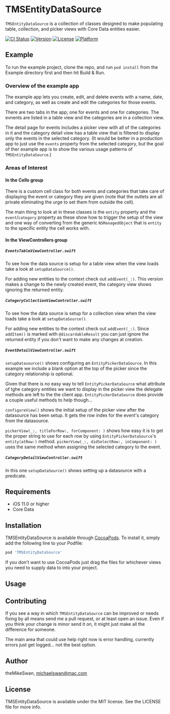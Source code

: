 # TMSEntityDataSource

`TMSEntityDataSource` is a collection of classes designed to make populating table, collection, and picker views with Core Data entities easier.

[![CI Status](https://img.shields.io/travis/theMikeSwan/TMSEntityDataSource.svg?style=flat)](https://travis-ci.org/theMikeSwan/TMSEntityDataSource)
[![Version](https://img.shields.io/cocoapods/v/TMSEntityDataSource.svg?style=flat)](https://cocoapods.org/pods/TMSEntityDataSource)
[![License](https://img.shields.io/cocoapods/l/TMSEntityDataSource.svg?style=flat)](https://cocoapods.org/pods/TMSEntityDataSource)
[![Platform](https://img.shields.io/cocoapods/p/TMSEntityDataSource.svg?style=flat)](https://cocoapods.org/pods/TMSEntityDataSource)

## Example

To run the example project, clone the repo, and run `pod install` from the Example directory first and then hit Build & Run.

### Overview of the example app

The example app lets you create, edit, and delete events with a name, date, and category, as well as create and edit the categories for those events. 

There are two tabs in the app; one for events and one for categories. The evnents are listed in a table view and the categories are in a collection view.

The detail page for events includes a picker view with all of the categories in it and the category detail view has a table view that is filtered to display only the events in the selected category. (It would be better in a production app to just use the `events` property from the selected category, but the goal of ther example app is to show the various usage patterns of `TMSEntityDataSource`.)

### Areas of Interest

#### In the Cells group
There is a custom cell class for both events and categories that take care of displaying the event or category they are given (note that the outlets are all private eliminating the urge to set them from outside the cell).

The main thing to look at in these classes is the `entity` property and the `event`/`category` property as these show how to trigger the setup of the view and one way of converting from the generic `NSManagedObject` that is `entity` to the specific entity the cell works with.

#### In the ViewControllers group
##### `EventsTableViewController.swift`
To see how the data source is setup for a table view when the view loads take a look at `setupDataSource()`.

For adding new entities to the context check out `addEvent(_:)`. This version makes a change to the newly created event, the category view shows ignoring the returned entity.

##### `CategoryCollectionViewController.swift`
To see how the data source is setup for a collection view when the view loads take a look at `setupDataSource()`.

For adding new entities to the context check out `addEvent(_:)`. Since `addItem()` is marked with `@discardableResult` you can just ignore the returned entity if you don't want to make any changes at creation.

##### `EventDetailViewController.swift`
`setupDatasource()` shows configuring an `EntityPickerDataSource`. In this example we include a blank option at the top of the picker since the category relationship is optional.

Given that there is no easy way to tell `EntityPickerDataSource` what attribute of tghe category entities we want to display in the picker view the delegate methods are left to the the client app. `EntityPickerDataSource` does provide a couple useful methods to help though…

`configureView()` shows the initial setup of the picker view after the datasource has been setup. It gets the row index for the event's category from the datasource.

`pickerView(_:, titleForRow:, forComponent: )` shows how easy it is to get the proper string to use for each row by using `EntityPickerDataSource`'s `entity(atRow:)` method. `pickerView(_:, didSelectRow:, inComponent: )` uses the same method when assigning the selected category to the event.

##### `CategoryDetailViewController.swift`
In this one `setupDataSource()` shows setting up a datasource with a predicate.

## Requirements
- iOS 11.0 or higher
- Core Data

## Installation

TMSEntityDataSource is available through [CocoaPods](https://cocoapods.org). To install
it, simply add the following line to your Podfile:

```ruby
pod 'TMSEntityDataSource'
```
If you don't want to use CocoaPods just drag the files for whichever views you need to supply data to into your project.

## Usage



## Contributing
If you see a way in which `TMSEntityDataSource` can be improved or needs fixing by all means send me a pull request, or at least open an issue. Even if you think your change is minor send it on, it might just make all the difference for someone.

The main area that could use help right now is error handling, currently errors just get logged… not the best option.

## Author

theMikeSwan, michaelswan@mac.com

## License

TMSEntityDataSource is available under the MIT license. See the LICENSE file for more info.
